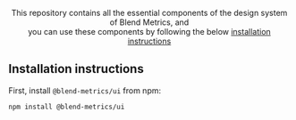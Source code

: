 <p align="center">
  This repository contains all the essential components of the design system of Blend Metrics, and <br> you can use these components by following the below <a href="#installation-instructions">installation instructions</a>
<p>

## Installation instructions

First, install `@blend-metrics/ui` from npm:

```sh
npm install @blend-metrics/ui
```
